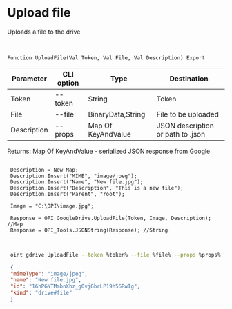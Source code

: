 ﻿---
sidebar_position: 4
---

# Upload file
 Uploads a file to the drive


<br/>


`Function UploadFile(Val Token, Val File, Val Description) Export`

 | Parameter | CLI option | Type | Destination |
 |-|-|-|-|
 | Token | --token | String | Token |
 | File | --file | BinaryData,String | File to be uploaded |
 | Description | --props | Map Of KeyAndValue | JSON description or path to .json |

 
 Returns: Map Of KeyAndValue - serialized JSON response from Google





```bsl title="Code example"
 
 Description = New Map;
 Description.Insert("MIME", "image/jpeg");
 Description.Insert("Name", "New file.jpg");
 Description.Insert("Description", "This is a new file");
 Description.Insert("Parent", "root");
 
 Image = "C:\OPI\image.jpg";
 
 Response = OPI_GoogleDrive.UploadFile(Token, Image, Description); //Map
 Response = OPI_Tools.JSONString(Response); //String
 
```
	


```sh title="CLI command example"
 
 oint gdrive UploadFile --token %token% --file %file% --props %props%

```

```json title="Result"
 {
 "mimeType": "image/jpeg",
 "name": "New file.jpg",
 "id": "16hPGNTMmbnXhz_g0vjGbrLP19h56RwIg",
 "kind": "drive#file"
 }
```
